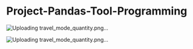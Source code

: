 # Project-Pandas-Tool-Programming


![Uploading travel_mode_quantity.png…]()


![Uploading travel_mode_quantity.png…]()
